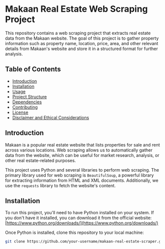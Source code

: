 # Makaan Real Estate Web Scraping Project

This repository contains a web scraping project that extracts real estate data from the Makaan website. The goal of this project is to gather property information such as property name, location, price, area, and other relevant details from Makaan's website and store it in a structured format for further analysis.

## Table of Contents

- [Introduction](#introduction)
- [Installation](#installation)
- [Usage](#usage)
- [Project Structure](#project-structure)
- [Dependencies](#dependencies)
- [Contributing](#contributing)
- [License](#license)
- [Disclaimer and Ethical Considerations](#disclaimer-and-ethical-considerations)

## Introduction

Makaan is a popular real estate website that lists properties for sale and rent across various locations. Web scraping allows us to automatically gather data from the website, which can be useful for market research, analysis, or other real estate-related purposes.

This project uses Python and several libraries to perform web scraping. The primary library used for web scraping is `BeautifulSoup`, a powerful library for extracting information from HTML and XML documents. Additionally, we use the `requests` library to fetch the website's content.

## Installation

To run this project, you'll need to have Python installed on your system. If you don't have it installed, you can download it from the official website: [https://www.python.org/downloads/](https://www.python.org/downloads/)

Once Python is installed, clone this repository to your local machine:

```bash
git clone https://github.com/your-username/makaan-real-estate-scraper.git
